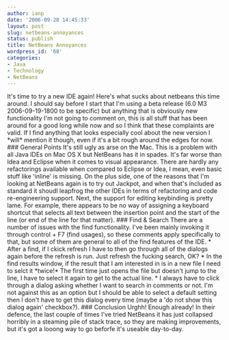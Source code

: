 ```yaml
---
author: ianp
date: '2006-09-28 14:45:33'
layout: post
slug: netbeans-annoyances
status: publish
title: NetBeans Annoyances
wordpress_id: '68'
categories:
- Java
- Technology
- NetBeans
---
```


It's time to try a new IDE again! Here's what sucks about netbeans this
time around. I should say before I start that I'm using a beta release
(6.0 M3 2006-09-19-1800 to be specific) but anything that is obviously
new functionality I'm not going to comment on, this is all stuff that
has been around for a good long while now and so I think that these
complaints are valid. If I find anything that looks especially cool
about the new version I \*will\* mention it though, even if it's a bit
rough around the edges for now. \#\#\# General Points It's still ugly as
arse on the Mac. This is a problem with all Java IDEs on Mac OS X but
NetBeans has it in spades. It's far worse than Idea and Eclipse when it
comes to visual appearance. There are hardly any refactorings available
when compared to Eclipse or Idea, I mean, even basic stuff like 'inline'
is missing. On the plus side, one of the reasons that I'm looking at
NetBeans again is to try out Jackpot, and when that's included as
standard it shoudl leapfrog the other IDEs in terms of refactoring and
code re-engineering support. Next, the support for editing keybinding is
pretty lame. For example, there appears to be no way of assigning a
keyboard shortcut that selects all text between the insertion point and
the start of the line (or end of the line for that matter). \#\#\# Find
& Search There are a number of issues with the find functionality. I've
been mainly invoking it through control + F7 (find usages), so these
comments apply specifically to that, but some of them are general to all
of the find features of the IDE. \* After a find, if I ckick refresh I
have to then go through all of the dialogs again before the refresh is
run. Just refresh the fucking search, OK? \* In the find results window,
if the result that I am interested in is in a new file I need to selct
it \*twice!\* The first time just opens the file but doesn't jump to the
line, I have to select it again to get to the actual line. \* I always
have to click through a dialog asking whether I want to search in
comments or not. I'm not against this as an option but I should be able
to select a default setting then I don't have to get this dialog every
time (maybe a 'do not show this dialog again' checkbox?). \#\#\#
Conclusion Urghh! Enough already! In their defence, the last couple of
times I've tried NetBeans it has just collapsed horribly in a steaming
pile of stack trace, so they are making improvements, but it's got a
looong way to go beforfe it's useable day-to-day.
